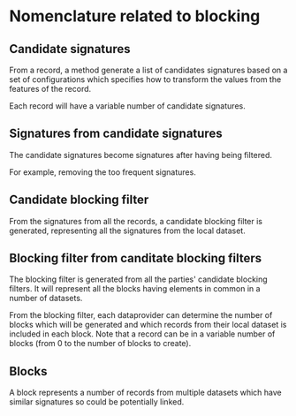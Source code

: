 # Nomenclature related to blocking

## Candidate signatures

From a record, a method generate a list of candidates signatures based on a
set of configurations which specifies how to transform the values from the features
of the record.

Each record will have a variable number of candidate signatures.

## Signatures from candidate signatures

The candidate signatures become signatures after having being filtered.

For example, removing the too frequent signatures.

## Candidate blocking filter

From the signatures from all the records, a candidate blocking filter is generated, 
representing all the signatures from the local dataset.

## Blocking filter from canditate blocking filters

The blocking filter is generated from all the parties' candidate blocking filters. 
It will represent all the blocks having elements in common in a number of datasets.

From the blocking filter, each dataprovider can determine the number of blocks 
which will be generated and which records from their local dataset is included in each block.
Note that a record can be in a variable number of blocks (from 0 to the number of blocks 
to create).

## Blocks

A block represents a number of records from multiple datasets which have similar signatures
so could be potentially linked.
